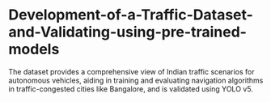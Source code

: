 # Development-of-a-Traffic-Dataset-and-Validating-using-pre-trained-models
The dataset provides a comprehensive view of Indian traffic scenarios for autonomous vehicles, aiding in training and evaluating navigation algorithms in traffic-congested cities like Bangalore, and is validated using YOLO v5.
